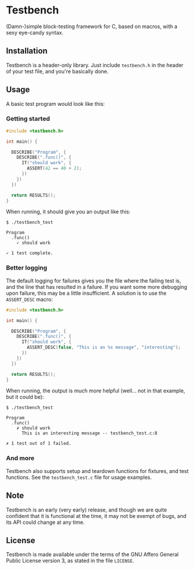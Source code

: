 # Testbench

(Damn-)simple block-testing framework for C, based on macros, with a sexy eye-candy syntax.

## Installation

Testbench is a header-only library. Just include ```testbench.h``` in the header of your test file, and you're basically
done.

## Usage

A basic test program would look like this:

### Getting started

```c
#include <testbench.h>

int main() {

  DESCRIBE("Program", {
    DESCRIBE(".func()", {
      IT("should work", {
        ASSERT(42 == 40 + 2);
      })
    })
  })

  return RESULTS();
}
```

When running, it should give you an output like this:

```
$ ./testbench_test

Program
  .func()
    ✓ should work

✓ 1 test complete.
```

### Better logging

The default logging for failures gives you the file where the failing test is, and the line that has resulted in a
failure. If you want some more debugging upon failure, this may be a little insufficient. A solution is to use the
```ASSERT_DESC``` macro:

```c
#include <testbench.h>

int main() {

  DESCRIBE("Program", {
    DESCRIBE(".func()", {
      IT("should work", {
        ASSERT_DESC(false, "This is an %s message", "interesting");
      })
    })
  })

  return RESULTS();
}
```

When running, the output is much more helpful (well... not in that example, but it could be):

```
$ ./testbench_test

Program
  .func()
    ✗ should work
      This is an interesting message -- testbench_test.c:8

✗ 1 test out of 1 failed.
```

### And more

Testbench also supports setup and teardown functions for fixtures, and test functions. See the ```testbench_test.c```
file for usage examples.


## Note

Testbench is an early (very early) release, and though we are quite confident that it is functional at the time, it may
not be exempt of bugs, and its API could change at any time.

## License

Testbench is made available under the terms of the GNU Affero General Public
License version 3, as stated in the file ```LICENSE```.
